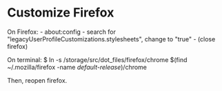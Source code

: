 # Customize Firefox

On Firefox:
	- about:config
	- search for "legacyUserProfileCustomizations.stylesheets", change to "true"
	- (close firefox)

On terminal:
	$ ln -s /storage/src/dot_files/firefox/chrome $(find ~/.mozilla/firefox -name *default-release*)/chrome

Then, reopen firefox.
